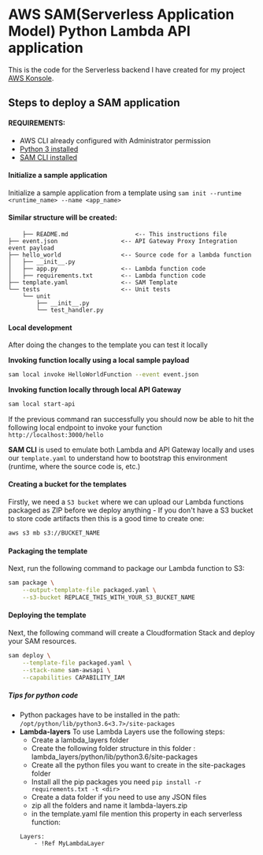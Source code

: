 # AWS SAM(Serverless Application Model) Python Lambda API application

This is the code for the Serverless backend I have created for my project [AWS Konsole](https://github.com/darshan-raul/awsdashboard).

## Steps to deploy a SAM application

#### REQUIREMENTS:


* AWS CLI already configured with Administrator permission
* [Python 3 installed](https://www.python.org/downloads/)
* [SAM CLI installed](https://docs.aws.amazon.com/serverless-application-model/latest/developerguide/serverless-sam-cli-install.html)

#### Initialize a sample application 

Initialize a sample application from a template using ```sam init --runtime <runtime_name> --name <app_name>```

#### Similar structure will be created:
```
    ├── README.md                   <-- This instructions file
├── event.json                  <-- API Gateway Proxy Integration event payload
├── hello_world                 <-- Source code for a lambda function
│   ├── __init__.py
│   ├── app.py                  <-- Lambda function code
│   ├── requirements.txt        <-- Lambda function code
├── template.yaml               <-- SAM Template
└── tests                       <-- Unit tests
    └── unit
        ├── __init__.py
        └── test_handler.py
```


#### Local development
After doing the changes to the template you can test it locally

**Invoking function locally using a local sample payload**

```bash
sam local invoke HelloWorldFunction --event event.json
```

**Invoking function locally through local API Gateway**

```bash
sam local start-api
```

If the previous command ran successfully you should now be able to hit the following local endpoint to invoke your function `http://localhost:3000/hello`

**SAM CLI** is used to emulate both Lambda and API Gateway locally and uses our `template.yaml` to understand how to bootstrap this environment (runtime, where the source code is, etc.) 


#### Creating a bucket for the templates

Firstly, we need a `S3 bucket` where we can upload our Lambda functions packaged as ZIP before we deploy anything - If you don't have a S3 bucket to store code artifacts then this is a good time to create one:

```bash
aws s3 mb s3://BUCKET_NAME
```
#### Packaging the template

Next, run the following command to package our Lambda function to S3:

```bash
sam package \
    --output-template-file packaged.yaml \
    --s3-bucket REPLACE_THIS_WITH_YOUR_S3_BUCKET_NAME
```

#### Deploying the template

Next, the following command will create a Cloudformation Stack and deploy your SAM resources.

```bash
sam deploy \
    --template-file packaged.yaml \
    --stack-name sam-awsapi \
    --capabilities CAPABILITY_IAM
```


##### Tips for python code

- Python packages have to be installed in the path: `/opt/python/lib/python3.6<3.7>/site-packages`
- **Lambda-layers** To use Lambda Layers use the following steps:
    - Create a lambda_layers folder
    - Create the following folder structure in this folder : lambda_layers/python/lib/python3.6/site-packages
    - Create all the python files you want to create in the site-packages folder
    - Install all the pip packages you need ```pip install -r requirements.txt -t <dir>```
    - Create a data folder if you need to use any JSON files
    - zip all the folders and name it lambda-layers.zip
    - in the template.yaml file mention this property in each serverless function:
    ``` 
    Layers:
        - !Ref MyLambdaLayer
    ```